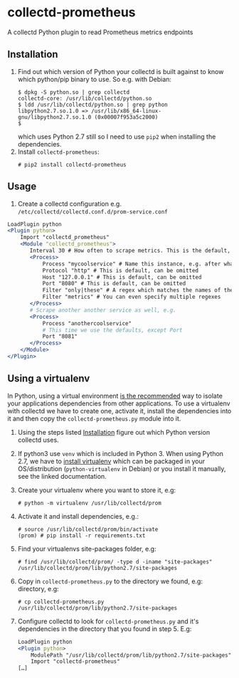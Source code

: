 # collectd-prometheus

A collectd Python plugin to read Prometheus metrics endpoints

## Installation

1. Find out which version of Python your collectd is built against to know
   which python/pip binary to use. So e.g. with Debian:
   ```terminal
   $ dpkg -S python.so | grep collectd
   collectd-core: /usr/lib/collectd/python.so
   $ ldd /usr/lib/collectd/python.so | grep python
   libpython2.7.so.1.0 => /usr/lib/x86_64-linux-gnu/libpython2.7.so.1.0 (0x00007f953a5c2000)
   $
   ```
   which uses Python 2.7 still so I need to use `pip2` when installing the
   dependencies.
1. Install `collectd-prometheus`:
   ```terminal
   # pip2 install collectd-prometheus
   ```

## Usage
1. Create a collectd configuration e.g.
   `/etc/collectd/collectd.conf.d/prom-service.conf`
```apache
LoadPlugin python
<Plugin python>
    Import "collectd_prometheus"
    <Module "collectd_prometheus">
       Interval 30 # How often to scrape metrics. This is the default, can be omitted
       <Process>
           Process "mycoolservice" # Name this instance, e.g. after what service you're scraping
           Protocol "http" # This is default, can be omitted
           Host "127.0.0.1" # This is default, can be omitted
           Port "8080" # This is default, can be omitted
           Filter "only|these" # A regex which matches the names of the metrics you only want to include
           Filter "metrics" # You can even specify multiple regexes
       </Process>
       # Scrape another another service as well, e.g.
       <Process>
           Process "anothercoolservice"
           # This time we use the defaults, except Port
           Port "8081"
       </Process>
    </Module>
</Plugin>
```

## Using a virtualenv
In Python, using a virtual environment [is the
recommended](https://docs.python.org/3/tutorial/venv.html) way to isolate your
applications dependencies from other applications. To use a virtualenv with
collectd we have to create one, activate it, install the dependencies into it
and then copy the `collectd-prometheus.py` module into it.

1. Using the steps listed [Installation](#installation) figure out which Python version
   collectd uses.
1. If python3 use `venv` which is included in Python 3. When using Python 2.7,
   we have to [install
   virtualenv](https://virtualenv.pypa.io/en/latest/installation.html) which
   can be packaged in your OS/distribution (`python-virtualenv` in Debian) or
   you install it manually, see the linked documentation.
1. Create your virtualenv where you want to store it, e.g:
   ```terminal
   # python -m virtualenv /usr/lib/collectd/prom
   ```
1. Activate it and install dependencies, e.g.:
   ```terminal
   # source /usr/lib/collectd/prom/bin/activate
   (prom) # pip install -r requirements.txt
   ```
1. Find your virtualenvs site-packages folder, e.g:
   ```terminal
   # find /usr/lib/collectd/prom/ -type d -iname "site-packages"
   /usr/lib/collectd/prom/lib/python2.7/site-packages
   ```
1. Copy in `collectd-prometheus.py` to the directory we found, e.g:
   directory, e.g:
   ```terminal
   # cp collectd-prometheus.py /usr/lib/collectd/prom/lib/python2.7/site-packages
   ```
1. Configure collectd to look for `collectd-prometheus.py` and it's
   dependencies in the directory that you found in step 5. E.g:

   ```apache
   LoadPlugin python
   <Plugin python>
       ModulePath "/usr/lib/collectd/prom/lib/python2.7/site-packages" # Right here
       Import "collectd-prometheus"
   […]
   ```
